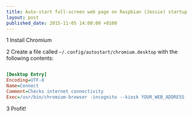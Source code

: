```yaml
---
title: Auto-start full-screen web page on Raspbian (Jessie) startup
layout: post
published_date: 2015-11-05 14:00:00 +0100
---
```


1 Install Chromium

2 Create a file called `~/.config/autostart/chromium.desktop` with the following contents:

```ini

[Desktop Entry]
Encoding=UTF-8
Name=Connect
Comment=Checks internet connectivity
Exec=/usr/bin/chromium-browser -incognito --kiosk YOUR_WEB_ADDRESS
```

3 Profit!
